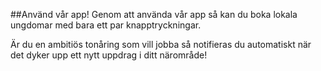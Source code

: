 ##Använd vår app!
Genom att använda vår app så kan du boka lokala ungdomar med bara ett par knapptryckningar. 

Är du en ambitiös tonåring som vill jobba så notifieras du automatiskt när det dyker upp ett nytt uppdrag i ditt närområde!
